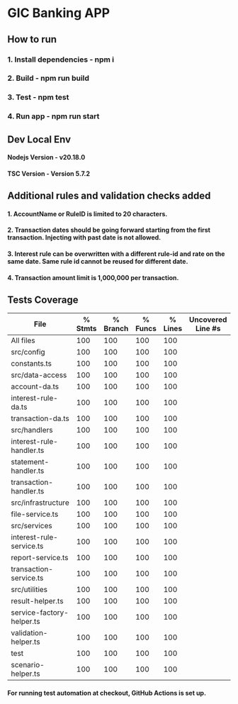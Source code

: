 # GIC Banking APP

## How to run

### 1. Install dependencies - npm i
### 2. Build - npm run build
### 3. Test - npm test
### 4. Run app - npm run start

## Dev Local Env
#### Nodejs Version - v20.18.0
#### TSC Version - Version 5.7.2

## Additional rules and validation checks added
#### 1. AccountName or RuleID is limited to 20 characters.
#### 2. Transaction dates should be going forward starting from the first transaction. Injecting with past date is not allowed.
#### 3. Interest rule can be overwritten with a different rule-id and rate on the same date. Same rule id cannot be reused for different date.
#### 4. Transaction amount limit is 1,000,000 per transaction.

## Tests Coverage

File                        | % Stmts | % Branch | % Funcs | % Lines | Uncovered Line #s
----------------------------|---------|----------|---------|---------|-------------------
All files                   |     100 |      100 |     100 |     100 |
 src/config                 |     100 |      100 |     100 |     100 |
  constants.ts              |     100 |      100 |     100 |     100 |
 src/data-access            |     100 |      100 |     100 |     100 |
  account-da.ts             |     100 |      100 |     100 |     100 |
  interest-rule-da.ts       |     100 |      100 |     100 |     100 |
  transaction-da.ts         |     100 |      100 |     100 |     100 |
 src/handlers               |     100 |      100 |     100 |     100 |
  interest-rule-handler.ts  |     100 |      100 |     100 |     100 |
  statement-handler.ts      |     100 |      100 |     100 |     100 |
  transaction-handler.ts    |     100 |      100 |     100 |     100 |
 src/infrastructure         |     100 |      100 |     100 |     100 |
  file-service.ts           |     100 |      100 |     100 |     100 |
 src/services               |     100 |      100 |     100 |     100 |
  interest-rule-service.ts  |     100 |      100 |     100 |     100 |
  report-service.ts         |     100 |      100 |     100 |     100 |
  transaction-service.ts    |     100 |      100 |     100 |     100 |
 src/utilities              |     100 |      100 |     100 |     100 |
  result-helper.ts          |     100 |      100 |     100 |     100 |
  service-factory-helper.ts |     100 |      100 |     100 |     100 |
  validation-helper.ts      |     100 |      100 |     100 |     100 |
 test                       |     100 |      100 |     100 |     100 |
  scenario-helper.ts        |     100 |      100 |     100 |     100 |

#### For running test automation at checkout, GitHub Actions is set up.